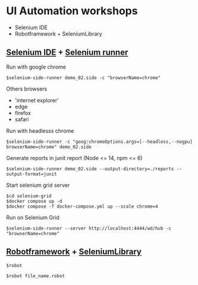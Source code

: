 # UI Automation workshops
* Selenium IDE
* Robotframework + SeleniumLibrary

## [Selenium IDE](https://www.selenium.dev/selenium-ide/) + [Selenium runner](https://www.selenium.dev/selenium-ide/docs/en/introduction/command-line-runner)

Run with google chrome
```
$selenium-side-runner demo_02.side -c "browserName=chrome"
```

Others browsers
* 'internet explorer'
* edge
* firefox
* safari

Run with headlesss chrome
```
$selenium-side-runner -c "goog:chromeOptions.args=[--headless,--nogpu] browserName=chrome" demo_02.side
```

Generate reports in junit report (Node <= 14, npm <= 6)
```
$selenium-side-runner demo_02.side --output-directory=./reports --output-format=junit
```

Start selenium grid server
```
$cd selenium-grid
$docker compose up -d
$docker compose -f docker-compose.yml up --scale chrome=4
```

Run on Selenium Grid
```
$selenium-side-runner --server http://localhost:4444/wd/hub -c "browserName=chrome"
```

## [Robotframework](https://robotframework.org/) + [SeleniumLibrary](https://robotframework.org/SeleniumLibrary/SeleniumLibrary.html)
```
$robot

$robot file_name.robot
```
